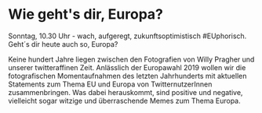 # Wie geht's dir, Europa?

Sonntag, 10.30 Uhr - wach, aufgeregt, zukunftsoptimistisch #EUphorisch. Geht´s dir heute auch so, Europa?

Keine hundert Jahre liegen zwischen den Fotografien von Willy Pragher und unserer twitteraffinen Zeit. Anlässlich der Europawahl 2019 wollen wir die fotografischen Momentaufnahmen des letzten Jahrhunderts mit aktuellen Statements zum Thema EU und Europa von TwitternutzerInnen zusammenbringen.
Was dabei herauskommt, sind positive und negative, vielleicht sogar witzige und überraschende Memes zum Thema Europa.